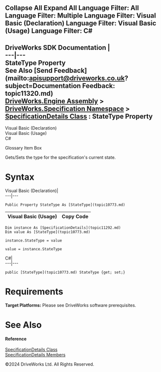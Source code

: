        

 Collapse All Expand All  Language Filter: All  Language Filter: Multiple  Language Filter: Visual Basic (Declaration) Language Filter: Visual Basic (Usage) Language Filter: C#  
---  
DriveWorks SDK Documentation  |   
---|---  
StateType Property   
See Also [Send Feedback](mailto:apisupport@driveworks.co.uk?subject=Documentation Feedback: topic11320.md)  
[DriveWorks.Engine Assembly](topic2156.md) > [DriveWorks.Specification Namespace](topic10764.md) > [SpecificationDetails Class](topic11292.md) : StateType Property  
---  
  
Visual Basic (Declaration)    
Visual Basic (Usage)    
C# 

Glossary Item Box

Gets/Sets the type for the specification's current state. 

# Syntax

Visual Basic (Declaration)|   
---|---  
      
    
    Public Property StateType As [StateType](topic10773.md)  
  
Visual Basic (Usage)| Copy Code  
---|---  
      
    
    Dim instance As [SpecificationDetails](topic11292.md)
    Dim value As [StateType](topic10773.md)
     
    instance.StateType = value
     
    value = instance.StateType  
  
C#|   
---|---  
      
    
    public [StateType](topic10773.md) StateType {get; set;}  
  
# Requirements

**Target Platforms:** Please see DriveWorks software prerequisites.

# See Also

#### Reference

[SpecificationDetails Class](topic11292.md)   
[SpecificationDetails Members](topic11293.md)

©2024 DriveWorks Ltd. All Rights Reserved.
